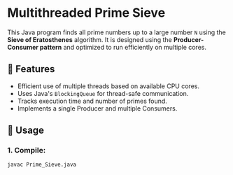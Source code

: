 # Multithreaded Prime Sieve

This Java program finds all prime numbers up to a large number `N` using the **Sieve of Eratosthenes** algorithm. It is designed using the **Producer-Consumer pattern** and optimized to run efficiently on multiple cores.

## 🔧 Features

- Efficient use of multiple threads based on available CPU cores.
- Uses Java's `BlockingQueue` for thread-safe communication.
- Tracks execution time and number of primes found.
- Implements a single Producer and multiple Consumers.

## 🚀 Usage

### 1. Compile:
```bash
javac Prime_Sieve.java
